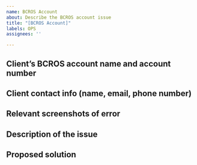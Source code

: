 ```yaml
---
name: BCROS Account
about: Describe the BCROS account issue
title: "[BCROS Account]"
labels: OPS
assignees: ''

---
```


## Client’s BCROS account name and account number

## Client contact info (name, email, phone number)

## Relevant screenshots of error

## Description of the issue

## Proposed solution
